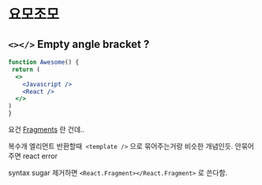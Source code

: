 # 요모조모

## `<></>` Empty angle bracket ?

```jsx
function Awesome() {
 return (
  <>
    <Javascript />
    <React />
  </>
)
}
 ```

요건 [Fragments](https://ko.reactjs.org/docs/fragments.html) 란 건데..

복수개 엘리먼트 반환할때` <template />` 으로 묶어주는거랑 비슷한 개념인듯. 안묶어주면 react error

syntax sugar 제거하면 `<React.Fragment></React.Fragment>` 로 쓴다함.
